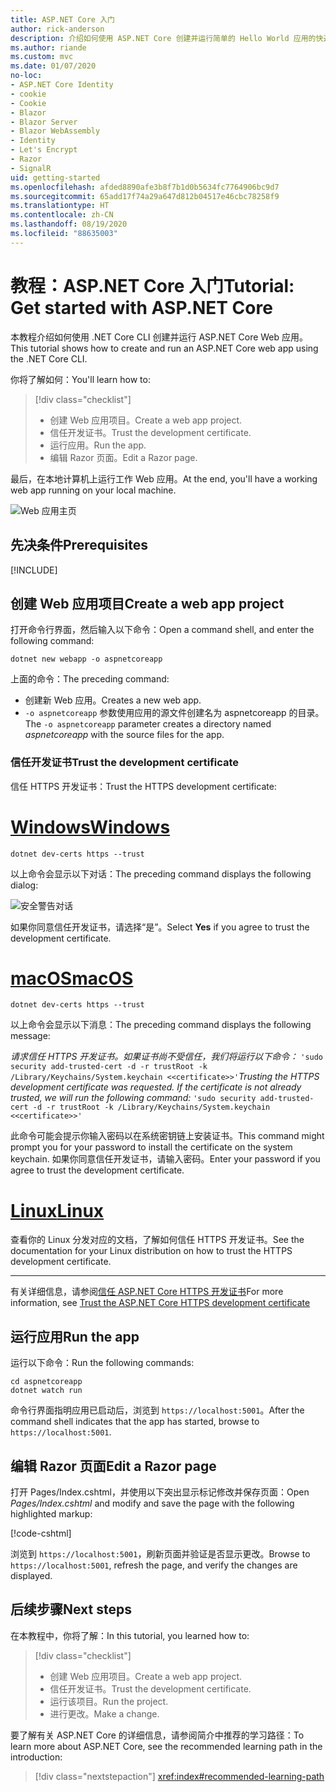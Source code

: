 ```yaml
---
title: ASP.NET Core 入门
author: rick-anderson
description: 介绍如何使用 ASP.NET Core 创建并运行简单的 Hello World 应用的快速教程。
ms.author: riande
ms.custom: mvc
ms.date: 01/07/2020
no-loc:
- ASP.NET Core Identity
- cookie
- Cookie
- Blazor
- Blazor Server
- Blazor WebAssembly
- Identity
- Let's Encrypt
- Razor
- SignalR
uid: getting-started
ms.openlocfilehash: afded8890afe3b8f7b1d0b5634fc7764906bc9d7
ms.sourcegitcommit: 65add17f74a29a647d812b04517e46cbc78258f9
ms.translationtype: HT
ms.contentlocale: zh-CN
ms.lasthandoff: 08/19/2020
ms.locfileid: "88635003"
---
```

# <a name="tutorial-get-started-with-aspnet-core"></a><span data-ttu-id="8f2c4-103">教程：ASP.NET Core 入门</span><span class="sxs-lookup"><span data-stu-id="8f2c4-103">Tutorial: Get started with ASP.NET Core</span></span>

<span data-ttu-id="8f2c4-104">本教程介绍如何使用 .NET Core CLI 创建并运行 ASP.NET Core Web 应用。</span><span class="sxs-lookup"><span data-stu-id="8f2c4-104">This tutorial shows how to create and run an ASP.NET Core web app using the .NET Core CLI.</span></span>

<span data-ttu-id="8f2c4-105">你将了解如何：</span><span class="sxs-lookup"><span data-stu-id="8f2c4-105">You'll learn how to:</span></span>

> [!div class="checklist"]
> * <span data-ttu-id="8f2c4-106">创建 Web 应用项目。</span><span class="sxs-lookup"><span data-stu-id="8f2c4-106">Create a web app project.</span></span>
> * <span data-ttu-id="8f2c4-107">信任开发证书。</span><span class="sxs-lookup"><span data-stu-id="8f2c4-107">Trust the development certificate.</span></span>
> * <span data-ttu-id="8f2c4-108">运行应用。</span><span class="sxs-lookup"><span data-stu-id="8f2c4-108">Run the app.</span></span>
> * <span data-ttu-id="8f2c4-109">编辑 Razor 页面。</span><span class="sxs-lookup"><span data-stu-id="8f2c4-109">Edit a Razor page.</span></span>

<span data-ttu-id="8f2c4-110">最后，在本地计算机上运行工作 Web 应用。</span><span class="sxs-lookup"><span data-stu-id="8f2c4-110">At the end, you'll have a working web app running on your local machine.</span></span>

![Web 应用主页](_static/home-page.png)

## <a name="prerequisites"></a><span data-ttu-id="8f2c4-112">先决条件</span><span class="sxs-lookup"><span data-stu-id="8f2c4-112">Prerequisites</span></span>

[!INCLUDE[](~/includes/3.1-SDK.md)]

## <a name="create-a-web-app-project"></a><span data-ttu-id="8f2c4-113">创建 Web 应用项目</span><span class="sxs-lookup"><span data-stu-id="8f2c4-113">Create a web app project</span></span>

<span data-ttu-id="8f2c4-114">打开命令行界面，然后输入以下命令：</span><span class="sxs-lookup"><span data-stu-id="8f2c4-114">Open a command shell, and enter the following command:</span></span>

```dotnetcli
dotnet new webapp -o aspnetcoreapp
```

<span data-ttu-id="8f2c4-115">上面的命令：</span><span class="sxs-lookup"><span data-stu-id="8f2c4-115">The preceding command:</span></span>

* <span data-ttu-id="8f2c4-116">创建新 Web 应用。</span><span class="sxs-lookup"><span data-stu-id="8f2c4-116">Creates a new web app.</span></span>  
* <span data-ttu-id="8f2c4-117">`-o aspnetcoreapp` 参数使用应用的源文件创建名为 aspnetcoreapp 的目录。</span><span class="sxs-lookup"><span data-stu-id="8f2c4-117">The `-o aspnetcoreapp` parameter creates a directory named *aspnetcoreapp* with the source files for the app.</span></span>

### <a name="trust-the-development-certificate"></a><span data-ttu-id="8f2c4-118">信任开发证书</span><span class="sxs-lookup"><span data-stu-id="8f2c4-118">Trust the development certificate</span></span>

<span data-ttu-id="8f2c4-119">信任 HTTPS 开发证书：</span><span class="sxs-lookup"><span data-stu-id="8f2c4-119">Trust the HTTPS development certificate:</span></span>

# <a name="windows"></a>[<span data-ttu-id="8f2c4-120">Windows</span><span class="sxs-lookup"><span data-stu-id="8f2c4-120">Windows</span></span>](#tab/windows)

```dotnetcli
dotnet dev-certs https --trust
```

<span data-ttu-id="8f2c4-121">以上命令会显示以下对话：</span><span class="sxs-lookup"><span data-stu-id="8f2c4-121">The preceding command displays the following dialog:</span></span>

![安全警告对话](~/getting-started/_static/cert.png)

<span data-ttu-id="8f2c4-123">如果你同意信任开发证书，请选择“是”。</span><span class="sxs-lookup"><span data-stu-id="8f2c4-123">Select **Yes** if you agree to trust the development certificate.</span></span>

# <a name="macos"></a>[<span data-ttu-id="8f2c4-124">macOS</span><span class="sxs-lookup"><span data-stu-id="8f2c4-124">macOS</span></span>](#tab/macos)

```dotnetcli
dotnet dev-certs https --trust
```

<span data-ttu-id="8f2c4-125">以上命令会显示以下消息：</span><span class="sxs-lookup"><span data-stu-id="8f2c4-125">The preceding command displays the following message:</span></span>

<span data-ttu-id="8f2c4-126">*请求信任 HTTPS 开发证书。如果证书尚不受信任，我们将运行以下命令：* `'sudo security add-trusted-cert -d -r trustRoot -k /Library/Keychains/System.keychain <<certificate>>'`</span><span class="sxs-lookup"><span data-stu-id="8f2c4-126">*Trusting the HTTPS development certificate was requested. If the certificate is not already trusted, we will run the following command:* `'sudo security add-trusted-cert -d -r trustRoot -k /Library/Keychains/System.keychain <<certificate>>'`</span></span>

<span data-ttu-id="8f2c4-127">此命令可能会提示你输入密码以在系统密钥链上安装证书。</span><span class="sxs-lookup"><span data-stu-id="8f2c4-127">This command might prompt you for your password to install the certificate on the system keychain.</span></span> <span data-ttu-id="8f2c4-128">如果你同意信任开发证书，请输入密码。</span><span class="sxs-lookup"><span data-stu-id="8f2c4-128">Enter your password if you agree to trust the development certificate.</span></span>

# <a name="linux"></a>[<span data-ttu-id="8f2c4-129">Linux</span><span class="sxs-lookup"><span data-stu-id="8f2c4-129">Linux</span></span>](#tab/linux)

<span data-ttu-id="8f2c4-130">查看你的 Linux 分发对应的文档，了解如何信任 HTTPS 开发证书。</span><span class="sxs-lookup"><span data-stu-id="8f2c4-130">See the documentation for your Linux distribution on how to trust the HTTPS development certificate.</span></span>

---

<span data-ttu-id="8f2c4-131">有关详细信息，请参阅[信任 ASP.NET Core HTTPS 开发证书](xref:security/enforcing-ssl#trust-the-aspnet-core-https-development-certificate-on-windows-and-macos)</span><span class="sxs-lookup"><span data-stu-id="8f2c4-131">For more information, see [Trust the ASP.NET Core HTTPS development certificate](xref:security/enforcing-ssl#trust-the-aspnet-core-https-development-certificate-on-windows-and-macos)</span></span>

## <a name="run-the-app"></a><span data-ttu-id="8f2c4-132">运行应用</span><span class="sxs-lookup"><span data-stu-id="8f2c4-132">Run the app</span></span>

<span data-ttu-id="8f2c4-133">运行以下命令：</span><span class="sxs-lookup"><span data-stu-id="8f2c4-133">Run the following commands:</span></span>

```dotnetcli
cd aspnetcoreapp
dotnet watch run
```

<span data-ttu-id="8f2c4-134">命令行界面指明应用已启动后，浏览到 `https://localhost:5001`。</span><span class="sxs-lookup"><span data-stu-id="8f2c4-134">After the command shell indicates that the app has started, browse to `https://localhost:5001`.</span></span>

## <a name="edit-a-no-locrazor-page"></a><span data-ttu-id="8f2c4-135">编辑 Razor 页面</span><span class="sxs-lookup"><span data-stu-id="8f2c4-135">Edit a Razor page</span></span>

<span data-ttu-id="8f2c4-136">打开 Pages/Index.cshtml，并使用以下突出显示标记修改并保存页面：</span><span class="sxs-lookup"><span data-stu-id="8f2c4-136">Open *Pages/Index.cshtml* and modify and save the page with the following highlighted markup:</span></span>

[!code-cshtml[](sample/index.cshtml?highlight=9)]

<span data-ttu-id="8f2c4-137">浏览到 `https://localhost:5001`，刷新页面并验证是否显示更改。</span><span class="sxs-lookup"><span data-stu-id="8f2c4-137">Browse to `https://localhost:5001`, refresh the page, and verify the changes are displayed.</span></span>

## <a name="next-steps"></a><span data-ttu-id="8f2c4-138">后续步骤</span><span class="sxs-lookup"><span data-stu-id="8f2c4-138">Next steps</span></span>

<span data-ttu-id="8f2c4-139">在本教程中，你将了解：</span><span class="sxs-lookup"><span data-stu-id="8f2c4-139">In this tutorial, you learned how to:</span></span>

> [!div class="checklist"]
> * <span data-ttu-id="8f2c4-140">创建 Web 应用项目。</span><span class="sxs-lookup"><span data-stu-id="8f2c4-140">Create a web app project.</span></span>
> * <span data-ttu-id="8f2c4-141">信任开发证书。</span><span class="sxs-lookup"><span data-stu-id="8f2c4-141">Trust the development certificate.</span></span>
> * <span data-ttu-id="8f2c4-142">运行该项目。</span><span class="sxs-lookup"><span data-stu-id="8f2c4-142">Run the project.</span></span>
> * <span data-ttu-id="8f2c4-143">进行更改。</span><span class="sxs-lookup"><span data-stu-id="8f2c4-143">Make a change.</span></span>

<span data-ttu-id="8f2c4-144">要了解有关 ASP.NET Core 的详细信息，请参阅简介中推荐的学习路径：</span><span class="sxs-lookup"><span data-stu-id="8f2c4-144">To learn more about ASP.NET Core, see the recommended learning path in the introduction:</span></span>

> [!div class="nextstepaction"]
> <xref:index#recommended-learning-path>
